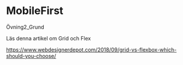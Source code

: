 # MobileFirst
Övning2_Grund


Läs denna artikel om Grid och Flex

https://www.webdesignerdepot.com/2018/09/grid-vs-flexbox-which-should-you-choose/

